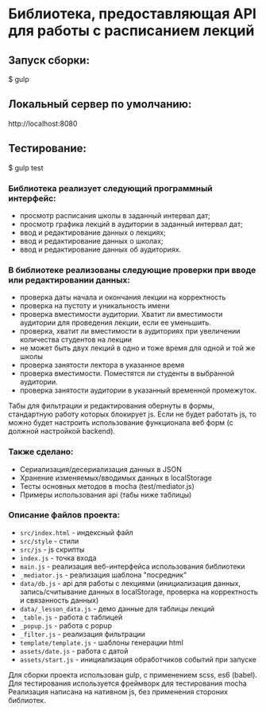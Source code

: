 # Библиотека, предоставляющая API для работы с расписанием лекций

## Запуск сборки:

$ gulp

## Локальный сервер по умолчанию:

http://localhost:8080

## Тестирование:

$ gulp test

### Библиотека реализует следующий программный интерфейс:

* просмотр расписания школы в заданный интервал дат;
* просмотр графика лекций в аудитории в заданный интервал дат;
* ввод и редактирование данных о лекциях;
* ввод и редактирование данных о школах;
* ввод и редактирование данных об аудиториях.

### В библиотеке реализованы следующие проверки при вводе или редактировании данных:

* проверка даты начала и окончания лекции на корректность
* проверка на пустоту и уникальность имени
* проверка вместимости аудитории. Хватит ли вместимости аудитории для проведения лекции,  если ее уменьшить.
* проверка, хватит ли вместимости в аудиториях при увеличении количества студентов на лекции 
* не может быть двух лекций в одно и тоже время для одной и той же школы
* проверка занятости лектора в указанное время
* проверка вместимости. Поместятся ли студенты в выбранной аудитории.
* проверка занятости аудитории в указанный временной промежуток.


Табы для фильтрации и редактирования обернуты в формы, стандартную работу которых блокирует js. Если не будет работать js, то можно будет настроить использование функционала веб форм (с должной настройкой backend).

### Также сделано: 

* Сериализация/десериализация данных в JSON
* Хранение изменяемых/вводимых данных в localStorage
* Тесты основных методов в mocha (test/mediator.js)
* Примеры использования api (табы ниже таблицы)

### Описание файлов проекта:

* `src/index.html` - индексный файл
* `src/style` - стили
* `src/js` - js скрипты 
*	`index.js` - точка входа
*	`main.js` - реализация веб-интерфейса использования библиотеки
*	`_mediator.js` - реализация шаблона "посредник"
*	`data/db.js` - api для работы с лекциями (инициализация данных, запись/считывание данных в localStorage, проверка на корректность и связанность данных)
*	`data/_lesson_data.js` - демо данные для таблицы лекций
*	`_table.js` - работа с таблицей
*	`_popup.js` - работа с popup
*	`_filter.js` - реализация фильтрации
*	`template/template.js` - шаблоны генерации html
*	`assets/date.js` - работа с датой
*	`assets/start.js` - инициализация обработчиков событий при запуске


Для сборки проекта использован gulp, с применением scss, es6 (babel).
Для тестирования используется фреймворк для тестирования mocha
Реализация написана на нативном js, без применения стороних библиотек.